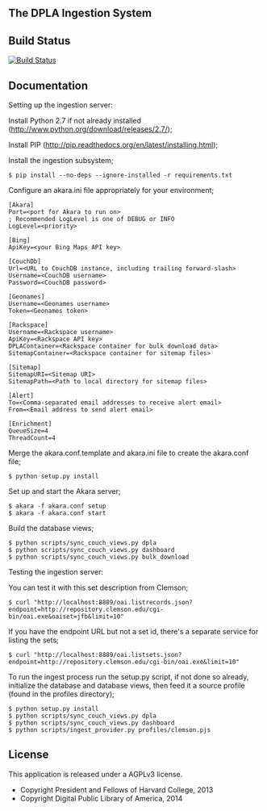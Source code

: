 The DPLA Ingestion System
-------------------

Build Status
-------------------

[![Build Status](https://travis-ci.org/dpla/ingestion.png?branch=develop)](https://travis-ci.org/dpla/ingestion)

Documentation
-------------------
Setting up the ingestion server:

Install Python 2.7 if not already installed (http://www.python.org/download/releases/2.7/);

Install PIP (http://pip.readthedocs.org/en/latest/installing.html);

Install the ingestion subsystem;

    $ pip install --no-deps --ignore-installed -r requirements.txt

Configure an akara.ini file appropriately for your environment;

    [Akara]
    Port=<port for Akara to run on>
    ; Recommended LogLevel is one of DEBUG or INFO
    LogLevel=<priority>

    [Bing]
    ApiKey=<your Bing Maps API key>

    [CouchDb]
    Url=<URL to CouchDB instance, including trailing forward-slash>
    Username=<CouchDB username>
    Password=<CouchDB password>

    [Geonames]
    Username=<Geonames username>
    Token=<Geonames token>

    [Rackspace]
    Username=<Rackspace username>
    ApiKey=<Rackspace API key>
    DPLAContainer=<Rackspace container for bulk download data>
    SitemapContainer=<Rackspace container for sitemap files>

    [Sitemap]
    SitemapURI=<Sitemap URI>
    SitemapPath=<Path to local directory for sitemap files>
    
    [Alert]
    To=<Comma-separated email addresses to receive alert email>
    From=<Email address to send alert email>

    [Enrichment]
    QueueSize=4
    ThreadCount=4

Merge the akara.conf.template and akara.ini file to create the akara.conf file;

    $ python setup.py install 

Set up and start the Akara server;

    $ akara -f akara.conf setup
    $ akara -f akara.conf start

Build the database views;

    $ python scripts/sync_couch_views.py dpla
    $ python scripts/sync_couch_views.py dashboard
    $ python scripts/sync_couch_views.py bulk_download

Testing the ingestion server:

You can test it with this set description from Clemson;

    $ curl "http://localhost:8889/oai.listrecords.json?endpoint=http://repository.clemson.edu/cgi-bin/oai.exe&oaiset=jfb&limit=10" 

If you have the endpoint URL but not a set id, there's a separate service for listing the sets;

    $ curl "http://localhost:8889/oai.listsets.json?endpoint=http://repository.clemson.edu/cgi-bin/oai.exe&limit=10"

To run the ingest process run the setup.py script, if not done so already, initialize the database and database views, then feed it a source profile (found in the profiles directory);

    $ python setup.py install
    $ python scripts/sync_couch_views.py dpla
    $ python scripts/sync_couch_views.py dashboard
    $ python scripts/ingest_provider.py profiles/clemson.pjs

License
--------
This application is released under a AGPLv3 license.

* Copyright President and Fellows of Harvard College, 2013
* Copyright Digital Public Library of America, 2014
